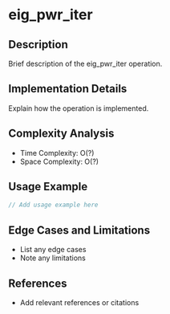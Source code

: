 # eig_pwr_iter

## Description
Brief description of the eig_pwr_iter operation.

## Implementation Details
Explain how the operation is implemented.

## Complexity Analysis
- Time Complexity: O(?)
- Space Complexity: O(?)

## Usage Example
```cpp
// Add usage example here
```

## Edge Cases and Limitations
- List any edge cases
- Note any limitations

## References
- Add relevant references or citations
